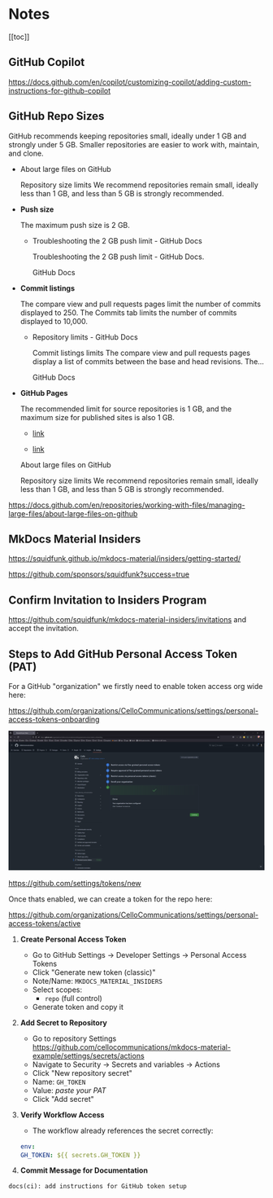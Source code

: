 # Notes

[[toc]]

## GitHub Copilot

<https://docs.github.com/en/copilot/customizing-copilot/adding-custom-instructions-for-github-copilot>

## GitHub Repo Sizes

GitHub recommends keeping repositories small, ideally under 1 GB and strongly under 5 GB. Smaller repositories are easier to work with, maintain, and clone.

- [](https://docs.github.com/repositories/working-with-files/managing-large-files/about-large-files-on-github)

  About large files on GitHub

  Repository size limits We recommend repositories remain small, ideally less than 1 GB, and less than 5 GB is strongly recommended.

- **Push size**

  The maximum push size is 2 GB.

  - [](https://docs.github.com/en/get-started/using-git/troubleshooting-the-2-gb-push-limit#:~:text=Troubleshooting%20the%202%20GB%20push%20limit%20%2D%20GitHub%20Docs.)

    Troubleshooting the 2 GB push limit - GitHub Docs

    Troubleshooting the 2 GB push limit - GitHub Docs.

    GitHub Docs

- **Commit listings**

  The compare view and pull requests pages limit the number of commits displayed to 250. The Commits tab limits the number of commits displayed to 10,000.

  - [](https://docs.github.com/en/repositories/creating-and-managing-repositories/repository-limits)

    Repository limits - GitHub Docs

    Commit listings limits The compare view and pull requests pages display a list of commits between the base and head revisions. The...

    GitHub Docs

- **GitHub Pages**

  The recommended limit for source repositories is 1 GB, and the maximum size for published sites is also 1 GB.

  - [link](https://docs.github.com/en/enterprise-server@3.13/pages/getting-started-with-github-pages/about-github-pages#:~:text=GitHub%20Pages%20source%20repositories%20have,no%20larger%20than%201%20GB.)

  - [link](https://docs.github.com/repositories/working-with-files/managing-large-files/about-large-files-on-github)

  About large files on GitHub

  Repository size limits We recommend repositories remain small, ideally less than 1 GB, and less than 5 GB is strongly recommended.

<https://docs.github.com/en/repositories/working-with-files/managing-large-files/about-large-files-on-github>

## MkDocs Material Insiders

<https://squidfunk.github.io/mkdocs-material/insiders/getting-started/>

<https://github.com/sponsors/squidfunk?success=true>

## Confirm Invitation to Insiders Program

<https://github.com/squidfunk/mkdocs-material-insiders/invitations> and accept the invitation.

## Steps to Add GitHub Personal Access Token (PAT)

For a GitHub "organization" we firstly need to enable token access org wide here:

<https://github.com/organizations/CelloCommunications/settings/personal-access-tokens-onboarding>

![Token Access Enable](token-access-enable.png)

<https://github.com/settings/tokens/new>

Once thats enabled, we can create a token for the repo here:

<https://github.com/organizations/CelloCommunications/settings/personal-access-tokens/active>

1. **Create Personal Access Token**

   - Go to GitHub Settings → Developer Settings → Personal Access Tokens
   - Click "Generate new token (classic)"
   - Note/Name: `MKDOCS_MATERIAL_INSIDERS`
   - Select scopes:
     - `repo` (full control)
   - Generate token and copy it

2. **Add Secret to Repository**

   - Go to repository Settings <https://github.com/cellocommunications/mkdocs-material-example/settings/secrets/actions>
   - Navigate to Security → Secrets and variables → Actions
   - Click "New repository secret"
   - Name: `GH_TOKEN`
   - Value: _paste your PAT_
   - Click "Add secret"

3. **Verify Workflow Access**

   - The workflow already references the secret correctly:

   ```yaml
   env:
   GH_TOKEN: ${{ secrets.GH_TOKEN }}
   ```

4. **Commit Message for Documentation**

```txt
docs(ci): add instructions for GitHub token setup
```
